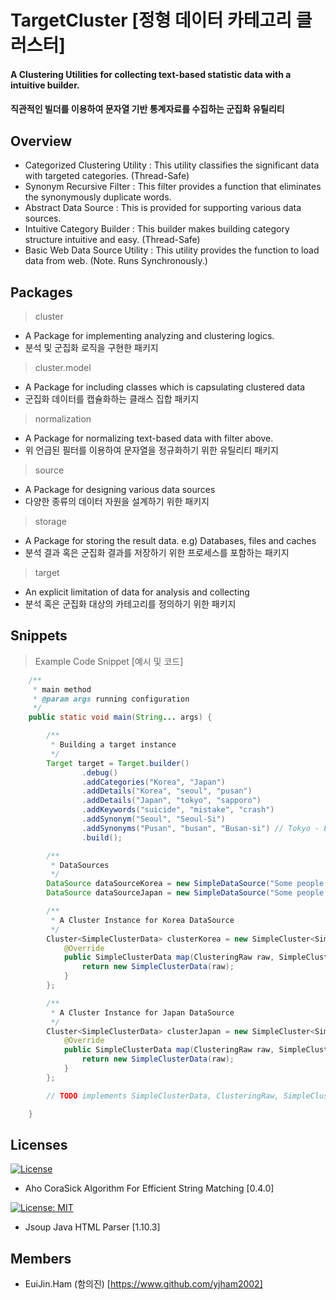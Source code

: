 # TargetCluster [정형 데이터 카테고리 클러스터]

#### A Clustering Utilities for collecting text-based statistic data with a intuitive builder.
#### 직관적인 빌더를 이용하여 문자열 기반 통계자료를 수집하는 군집화 유틸리티

## Overview

- Categorized Clustering Utility : This utility classifies the significant data with targeted categories. (Thread-Safe)
- Synonym Recursive Filter : This filter provides a function that eliminates the synonymously duplicate words.
- Abstract Data Source : This is provided for supporting various data sources.
- Intuitive Category Builder : This builder makes building category structure intuitive and easy. (Thread-Safe)
- Basic Web Data Source Utility : This utility provides the function to load data from web. (Note. Runs Synchronously.)

## Packages
> cluster
- A Package for implementing analyzing and clustering logics.
- 분석 및 군집화 로직을 구현한 패키지

> cluster.model
- A Package for including classes which is capsulating clustered data
- 군집화 데이터를 캡슐화하는 클래스 집합 패키지

> normalization
- A Package for normalizing text-based data with filter above.
- 위 언급된 필터를 이용하여 문자열을 정규화하기 위한 유틸리티 패키지

> source
- A Package for designing various data sources
- 다양한 종류의 데이터 자원을 설계하기 위한 패키지

> storage
- A Package for storing the result data. e.g) Databases, files and caches
- 분석 결과 혹은 군집화 결과를 저장하기 위한 프로세스를 포함하는 패키지

> target
- An explicit limitation of data for analysis and collecting
- 분석 혹은 군집화 대상의 카테고리를 정의하기 위한 패키지

## Snippets

> Example Code Snippet [예시 및 코드]

```java
    /**
     * main method
     * @param args running configuration
     */
    public static void main(String... args) {

        /**
         * Building a target instance
         */
        Target target = Target.builder()
                .debug()
                .addCategories("Korea", "Japan")
                .addDetails("Korea", "seoul", "pusan")
                .addDetails("Japan", "tokyo", "sapporo")
                .addKeywords("suicide", "mistake", "crash")
                .addSynonym("Seoul", "Seoul-Si")
                .addSynonyms("Pusan", "busan", "Busan-si") // Tokyo - Error(Existing in category)
                .build();

        /**
         * DataSources
         */
        DataSource dataSourceKorea = new SimpleDataSource("Some people make a mistake everyday in seoul, Korea.");
        DataSource dataSourceJapan = new SimpleDataSource("Some people suicide everyday in Japan.");

        /**
         * A Cluster Instance for Korea DataSource
         */
        Cluster<SimpleClusterData> clusterKorea = new SimpleCluster<SimpleClusterData>(target, dataSourceKorea) {
            @Override
            public SimpleClusterData map(ClusteringRaw raw, SimpleClusterData toMake) {
                return new SimpleClusterData(raw);
            }
        };

        /**
         * A Cluster Instance for Japan DataSource
         */
        Cluster<SimpleClusterData> clusterJapan = new SimpleCluster<SimpleClusterData>(target, dataSourceJapan) {
            @Override
            public SimpleClusterData map(ClusteringRaw raw, SimpleClusterData toMake) {
                return new SimpleClusterData(raw);
            }
        };

        // TODO implements SimpleClusterData, ClusteringRaw, SimpleCluster and aggregationFilter

    }
```

## Licenses

[![License](https://img.shields.io/badge/License-Apache%202.0-blue.svg)](https://opensource.org/licenses/Apache-2.0)

- Aho CoraSick Algorithm For Efficient String Matching [0.4.0]

[![License: MIT](https://img.shields.io/badge/License-MIT-yellow.svg)](https://opensource.org/licenses/MIT)

- Jsoup Java HTML Parser [1.10.3]

## Members

- EuiJin.Ham (함의진) [https://www.github.com/yjham2002]